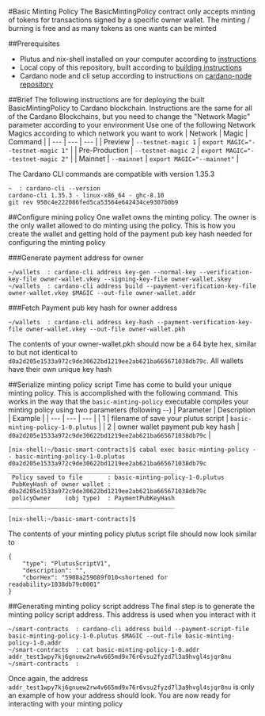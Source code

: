 #Basic Minting Policy
The BasicMintingPolicy contract only accepts minting of tokens for transactions signed by a specific owner wallet. The minting / burning is free and as many tokens as one wants can be minted

##Prerequisites
- Plutus and nix-shell installed on your computer according to [instructions](installing-plutus.md)
- Local copy of this repository, built according to [building instructions](building-the-basic-smart-contracts-repo.md)
- Cardano node and cli setup according to instructions on [cardano-node repository](https://github.com/input-output-hk/cardano-node)

##Brief
The following instructions are for deploying the built BasicMintingPolicy to Cardano blockchain.
Instructions are the same for all of the Cardano Blockchains, but you need to change the
"Network Magic" parameter according to your environment
Use one of the following Network Magics according to which network you want to work
| Network | Magic | Command |
| --- | --- | --- |
| Preview | `--testnet-magic 1` | `export MAGIC="--testnet-magic 1"` |
| Pre-Production | `--testnet-magic 2` | `export MAGIC="--testnet-magic 2"` |
| Mainnet | `--mainnet` | `export MAGIC="--mainnet"` |

The Cardano CLI commands are compatible with version 1.35.3
```
~  : cardano-cli --version
cardano-cli 1.35.3 - linux-x86_64 - ghc-8.10
git rev 950c4e222086fed5ca53564e642434ce9307b0b9
```

##Configure mining policy
One wallet owns the minting policy. The owner is the only wallet allowed to do minting using the policy. This is how you create the wallet and getting hold of the payment pub key hash needed for configuring the minting policy

###Generate payment address for owner
```
~/wallets  : cardano-cli address key-gen --normal-key --verification-key-file owner-wallet.vkey --signing-key-file owner-wallet.skey
~/wallets  : cardano-cli address build --payment-verification-key-file owner-wallet.vkey $MAGIC --out-file owner-wallet.addr
```

###Fetch Payment pub key hash for owner address
```
~/wallets  : cardano-cli address key-hash --payment-verification-key-file owner-wallet.vkey --out-file owner-wallet.pkh
```

The contents of your owner-wallet.pkh should now be a 64 byte hex, similar to but not identical to `d0a2d205e1533a972c9de30622bd1219ee2ab621ba665671038db79c`. 
All wallets have their own unique key hash

##Serialize minting policy script
Time has come to build your unique minting policy. This is accomplished with the following command.
This works in the way that the `basic-minting-policy` executable compiles your minting policy using two parameters (following --)
| Parameter | Description | Example |
| --- | --- | --- |
| 1 | filename of save your plutus script | `basic-minting-policy-1-0.plutus` |
| 2 | owner wallet payment pub key hash | `d0a2d205e1533a972c9de30622bd1219ee2ab621ba665671038db79c` | 

```
[nix-shell:~/basic-smart-contracts]$ cabal exec basic-minting-policy -- basic-minting-policy-1-0.plutus d0a2d205e1533a972c9de30622bd1219ee2ab621ba665671038db79c
_______________________________________________
 Policy saved to file       : basic-minting-policy-1-0.plutus
 PubKeyHash of owner wallet : d0a2d205e1533a972c9de30622bd1219ee2ab621ba665671038db79c
 policyOwner    (obj type)  : PaymentPubKeyHash
_______________________________________________

[nix-shell:~/basic-smart-contracts]$ 
```
The contents of your minting policy plutus script file should now look similar to
```
{
    "type": "PlutusScriptV1",
    "description": "",
    "cborHex": "5908a259089f010<shortened for readability>1038db79c0001"
}
```

##Generating minting policy script address
The final step is to generate the minting policy script address. This address is used when you interact with it

```
~/smart-contracts  : cardano-cli address build --payment-script-file basic-minting-policy-1-0.plutus $MAGIC --out-file basic-minting-policy-1-0.addr
~/smart-contracts  : cat basic-minting-policy-1-0.addr 
addr_test1wpy7kj6gnuew2rw4v665md9x76r6vsu2fyzd7l3a9hvgl4sjqr8nu
~/smart-contracts  : 
```
Once again, the address `addr_test1wpy7kj6gnuew2rw4v665md9x76r6vsu2fyzd7l3a9hvgl4sjqr8nu` is only an example of how your address should look.
You are now ready for interacting with your minting policy
